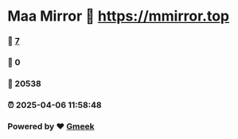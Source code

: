# Maa Mirror :link: https://mmirror.top 
### :page_facing_up: [7](https://mmirror.top/tag.html) 
### :speech_balloon: 0 
### :hibiscus: 20538 
### :alarm_clock: 2025-04-06 11:58:48 
### Powered by :heart: [Gmeek](https://github.com/Meekdai/Gmeek)
